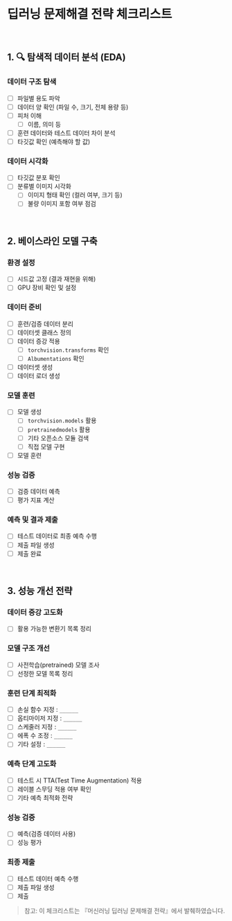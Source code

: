 # 딥러닝 문제해결 전략 체크리스트  

<br>

## 1. 🔍 탐색적 데이터 분석 (EDA)

### 데이터 구조 탐색
- [ ] 파일별 용도 파악  
- [ ] 데이터 양 확인 (파일 수, 크기, 전체 용량 등)  
- [ ] 피처 이해  
  - [ ] 이름, 의미 등  
- [ ] 훈련 데이터와 테스트 데이터 차이 분석  
- [ ] 타깃값 확인 (예측해야 할 값)  

### 데이터 시각화
- [ ] 타깃값 분포 확인  
- [ ] 분류별 이미지 시각화  
  - [ ] 이미지 형태 확인 (컬러 여부, 크기 등)  
  - [ ] 불량 이미지 포함 여부 점검  

<br>

## 2. 베이스라인 모델 구축

### 환경 설정
- [ ] 시드값 고정 (결과 재현을 위해)  
- [ ] GPU 장비 확인 및 설정  

### 데이터 준비
- [ ] 훈련/검증 데이터 분리  
- [ ] 데이터셋 클래스 정의  
- [ ] 데이터 증강 적용  
  - [ ] `torchvision.transforms` 확인  
  - [ ] `Albumentations` 확인  
- [ ] 데이터셋 생성  
- [ ] 데이터 로더 생성  

### 모델 훈련
- [ ] 모델 생성  
  - [ ] `torchvision.models` 활용  
  - [ ] `pretrainedmodels` 활용  
  - [ ] 기타 오픈소스 모듈 검색  
  - [ ] 직접 모델 구현  
- [ ] 모델 훈련  

### 성능 검증
- [ ] 검증 데이터 예측  
- [ ] 평가 지표 계산  

### 예측 및 결과 제출
- [ ] 테스트 데이터로 최종 예측 수행  
- [ ] 제출 파일 생성  
- [ ] 제출 완료  

<br>

## 3. 성능 개선 전략

### 데이터 증강 고도화
- [ ] 활용 가능한 변환기 목록 정리  

### 모델 구조 개선
- [ ] 사전학습(pretrained) 모델 조사  
- [ ] 선정한 모델 목록 정리  

### 훈련 단계 최적화
- [ ] 손실 함수 지정 : `______`  
- [ ] 옵티마이저 지정 : `______`  
- [ ] 스케줄러 지정 : `______`  
- [ ] 에폭 수 조정 : `______`  
- [ ] 기타 설정 : `______`  

### 예측 단계 고도화
- [ ] 테스트 시 TTA(Test Time Augmentation) 적용  
- [ ] 레이블 스무딩 적용 여부 확인  
- [ ] 기타 예측 최적화 전략  

### 성능 검증
- [ ] 예측(검증 데이터 사용)  
- [ ] 성능 평가  

### 최종 제출
- [ ] 테스트 데이터 예측 수행  
- [ ] 제출 파일 생성  
- [ ] 제출  

> 참고: 이 체크리스트는 『머신러닝 딥러닝 문제해결 전략』에서 발췌하였습니다.